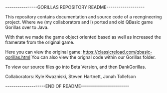 ----------------GORILLAS REPOSITORY README-------------------

This repository contains documentation and source code of a 
reengineering project. Where we (my collaborators and I) ported
and old QBasic game Gorillas over to Java.

With that we made the game object oriented based as well as
increased the framerate from the original game.

Here you can view the original game:
https://classicreload.com/qbasic-gorillas.html
You can also view the orignal code within our Gorillas folder.

To view our source files go into Beta Version, and then DankGorillas.

Collaborators: Kyle Kwazniski, Steven Hartnett, Jonah Tollefson

--------------------END OF README------------------------
